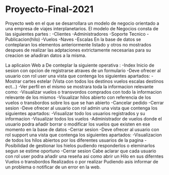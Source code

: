 # Proyecto-Final-2021
Proyecto web en el que se desarrollara un modelo de negocio orientado a una empresa de viajes interplanetarios.
El modelo de Negocios consta de las siguientes partes :
-Clientes
-Administradores
-Soporte Tecnico
-Publicacion(hilo)
-Vuelos
-Naves
-Escalas
En la base de datos se conteplaran los elementos anteriormente listado y otros no mostrados despues de realizar las adptaciones extrictamente necesarias para su creacion se añadiran datos a la misma.

La aplicaion Web a De conteplar la siguiente operativa :
-Index Inicio de sesion con opcion de registrarse atraves de un formulario
-Deve ofrecer al usuario con rol user una vista que contenga los siguientes apartados:
  -Mostrar cartes estelar (Vista con todos los destinos vuelos escalas destinos ect...)
  -Ver perfil en el mismo se mostrara toda la informacion relevante como:
    -Visualizar vuelos o transvordos comprados con todo la informacion relevante de los mismos
    -Visualizar hilos abierto con referencia de los vuelos o transbordos sobre los que se han abierto
    -Cancelar pedido
 -Cerrar sesion
-Deve ofrecer al usuario con rol admin una vista que contenga los siguientes apartados:
 -Visualizar todo los usuarios registrados y su informacion
 -Visualizar todos los vuelos
 -Administrador de vuelos donde el usuario podra añadir borrar o modificar los vuelos que existen en ese momento en la base de datos
 -Cerrar sesion
-Deve ofrecer al usuario con rol support una vista que contenga los siguientes apartados:
 -Visualizacion de todos los hilos abiertos por los diferentes usuarios de la pagina
 -Posibilidad de gestionar los hielos pudiendo responderlos o eleminarlos segun se estime oportuno
 -Cerrar sesion
Cabe aclarar que cada usuario con rol user podra añadir una reseña asi como abrir un Hilo en sus diferntes Vuelos o transbordos Realizados o por realizar
Pudiendo asis informar de un problema o notificar de un error en la web.
